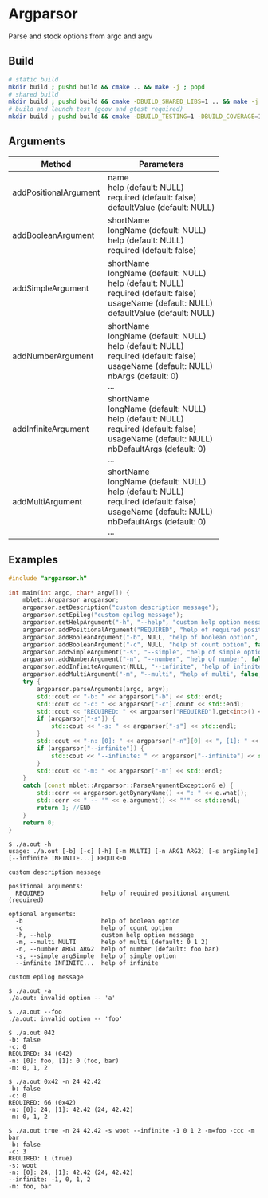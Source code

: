 # Argparsor

Parse and stock options from argc and argv

## Build

```bash
# static build
mkdir build ; pushd build && cmake .. && make -j ; popd
# shared build
mkdir build ; pushd build && cmake -DBUILD_SHARED_LIBS=1 .. && make -j ; popd
# build and launch test (gcov and gtest required)
mkdir build ; pushd build && cmake -DBUILD_TESTING=1 -DBUILD_COVERAGE=1 .. && make -j && make test ; popd
```

## Arguments

|Method|Parameters
|-|-
|addPositionalArgument|name<br/>help (default: NULL)<br/>required (default: false)<br/>defaultValue (default: NULL)
|addBooleanArgument|shortName<br/>longName (default: NULL)<br/>help (default: NULL)<br/>required (default: false)
|addSimpleArgument|shortName<br/>longName (default: NULL)<br/>help (default: NULL)<br/>required (default: false)<br/>usageName (default: NULL)<br/>defaultValue (default: NULL)
|addNumberArgument|shortName<br/>longName (default: NULL)<br/>help (default: NULL)<br/>required (default: false)<br/>usageName (default: NULL)<br/>nbArgs (default: 0)<br/>...
|addInfiniteArgument|shortName<br/>longName (default: NULL)<br/>help (default: NULL)<br/>required (default: false)<br/>usageName (default: NULL)<br/>nbDefaultArgs (default: 0)<br/>...
|addMultiArgument|shortName<br/>longName (default: NULL)<br/>help (default: NULL)<br/>required (default: false)<br/>usageName (default: NULL)<br/>nbDefaultArgs (default: 0)<br/>...

## Examples

```cpp
#include "argparsor.h"

int main(int argc, char* argv[]) {
    mblet::Argparsor argparsor;
    argparsor.setDescription("custom description message");
    argparsor.setEpilog("custom epilog message");
    argparsor.setHelpArgument("-h", "--help", "custom help option message");
    argparsor.addPositionalArgument("REQUIRED", "help of required positional argument", true);
    argparsor.addBooleanArgument("-b", NULL, "help of boolean option", false);
    argparsor.addBooleanArgument("-c", NULL, "help of count option", false);
    argparsor.addSimpleArgument("-s", "--simple", "help of simple option", false, "argSimple", NULL);
    argparsor.addNumberArgument("-n", "--number", "help of number", false, "ARG1 ARG2", 2, "foo", "bar");
    argparsor.addInfiniteArgument(NULL, "--infinite", "help of infinite");
    argparsor.addMultiArgument("-m", "--multi", "help of multi", false, "MULTI", 3, "0", "1", "2");
    try {
        argparsor.parseArguments(argc, argv);
        std::cout << "-b: " << argparsor["-b"] << std::endl;
        std::cout << "-c: " << argparsor["-c"].count << std::endl;
        std::cout << "REQUIRED: " << argparsor["REQUIRED"].get<int>() << " (" << argparsor["REQUIRED"].str() << ")" << std::endl;
        if (argparsor["-s"]) {
            std::cout << "-s: " << argparsor["-s"] << std::endl;
        }
        std::cout << "-n: [0]: " << argparsor["-n"][0] << ", [1]: " << argparsor["-n"][1].get<double>() << " (" << argparsor["-n"] << ")" << std::endl;
        if (argparsor["--infinite"]) {
            std::cout << "--infinite: " << argparsor["--infinite"] << std::endl;
        }
        std::cout << "-m: " << argparsor["-m"] << std::endl;
    }
    catch (const mblet::Argparsor::ParseArgumentException& e) {
        std::cerr << argparsor.getBynaryName() << ": " << e.what();
        std::cerr << " -- '" << e.argument() << "'" << std::endl;
        return 1; //END
    }
    return 0;
}
```

```
$ ./a.out -h
usage: ./a.out [-b] [-c] [-h] [-m MULTI] [-n ARG1 ARG2] [-s argSimple] [--infinite INFINITE...] REQUIRED

custom description message

positional arguments:
  REQUIRED                help of required positional argument (required)

optional arguments:
  -b                      help of boolean option
  -c                      help of count option
  -h, --help              custom help option message
  -m, --multi MULTI       help of multi (default: 0 1 2)
  -n, --number ARG1 ARG2  help of number (default: foo bar)
  -s, --simple argSimple  help of simple option
  --infinite INFINITE...  help of infinite

custom epilog message
```
```
$ ./a.out -a
./a.out: invalid option -- 'a'
```
```
$ ./a.out --foo
./a.out: invalid option -- 'foo'
```
```
$ ./a.out 042
-b: false
-c: 0
REQUIRED: 34 (042)
-n: [0]: foo, [1]: 0 (foo, bar)
-m: 0, 1, 2
```
```
$ ./a.out 0x42 -n 24 42.42
-b: false
-c: 0
REQUIRED: 66 (0x42)
-n: [0]: 24, [1]: 42.42 (24, 42.42)
-m: 0, 1, 2
```
```
$ ./a.out true -n 24 42.42 -s woot --infinite -1 0 1 2 -m=foo -ccc -m bar
-b: false
-c: 3
REQUIRED: 1 (true)
-s: woot
-n: [0]: 24, [1]: 42.42 (24, 42.42)
--infinite: -1, 0, 1, 2
-m: foo, bar
```